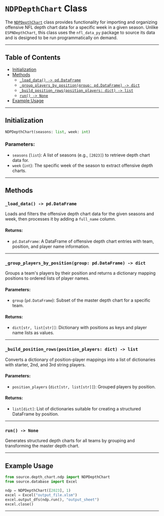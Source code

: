 # `NDPDepthChart` Class

The [`NDPDepthChart`](../source/depth_chart/ndp.py) class provides functionality for importing and organizing offensive NFL depth chart data for a specific week in a given season. Unlike `ESPNDepthChart`, this class uses the `nfl_data_py` package to source its data and is designed to be run programmatically on demand.

---

## Table of Contents

- [Initialization](#initialization)
- [Methods](#methods)
  - [`_load_data() -> pd.DataFrame`](#_load_data---pddataframe)
  - [`_group_players_by_position(group: pd.DataFrame) -> dict`](#_group_players_by_positiongroup-pddataframe---dict)
  - [`_build_position_rows(position_players: dict) -> list`](#_build_position_rowsposition_players-dict---list)
  - [`run() -> None`](#run---None)
- [Example Usage](#example-usage)

---

## Initialization

```python
NDPDepthChart(seasons: list, week: int)
```

### Parameters:
- `seasons` (`list`): A list of seasons (e.g., `[2023]`) to retrieve depth chart data for.
- `week` (`int`): The specific week of the season to extract offensive depth charts.

---

## Methods

### `_load_data() -> pd.DataFrame`

Loads and filters the offensive depth chart data for the given seasons and week, then processes it by adding a `full_name` column.

#### Returns:
- `pd.DataFrame`: A DataFrame of offensive depth chart entries with team, position, and player name information.

---

### `_group_players_by_position(group: pd.DataFrame) -> dict`

Groups a team's players by their position and returns a dictionary mapping positions to ordered lists of player names.

#### Parameters:
- `group` (`pd.DataFrame`): Subset of the master depth chart for a specific team.

#### Returns:
- `dict[str, list[str]]`: Dictionary with positions as keys and player name lists as values.

---

### `_build_position_rows(position_players: dict) -> list`

Converts a dictionary of position-player mappings into a list of dictionaries with starter, 2nd, and 3rd string players.

#### Parameters:
- `position_players` (`dict[str, list[str]]`): Grouped players by position.

#### Returns:
- `list[dict]`: List of dictionaries suitable for creating a structured DataFrame by position.

---

### `run() -> None`

Generates structured depth charts for all teams by grouping and transforming the master depth chart.

---

## Example Usage

```python
from source.depth_chart.ndp import NDPDepthChart
from source.database import Excel

ndp = NDPDepthChart([2023], 1)
excel = Excel("output_file.xlsm")
excel.output_dfs(ndp.run(), "output_sheet")
excel.close()
```

---